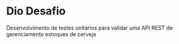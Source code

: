# Dio Desafio ## 
Desenvolvimento de testes unitários para validar uma API REST de gerenciamento estoques de cerveja
